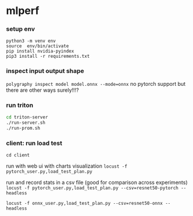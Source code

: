 # mlperf

### setup env
```
python3 -m venv env
source  env/bin/activate
pip install nvidia-pyindex
pip3 install -r requirements.txt
```

### inspect input output shape
`polygraphy inspect model model.onnx --mode=onnx`
no pytorch support but there are other ways surely!!!?


### run triton 
```bash
cd triton-server
./run-server.sh
./run-prom.sh
```

### client: run load test 

`cd client`

run with web ui with charts visualization
`locust -f pytorch_user.py,load_test_plan.py `

run and record stats in a csv file (good for comparison across experiments)
`locust -f pytorch_user.py,load_test_plan.py --csv=resnet50-pytorch --headless`

`locust -f onnx_user.py,load_test_plan.py --csv=resnet50-onnx --headless`
